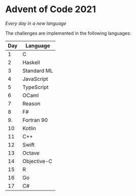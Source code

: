 # Advent of Code 2021

*Every day in a new language*

The challenges are implemented in the following languages:

| Day | Language    |
|-----|-------------|
| 1   | C           |
| 2   | Haskell     |
| 3   | Standard ML |
| 4   | JavaScript  |
| 5   | TypeScript  |
| 6   | OCaml       |
| 7   | Reason      |
| 8   | F#          |
| 9.  | Fortran 90  |
| 10  | Kotlin      |
| 11  | C++         |
| 12  | Swift       |
| 13  | Octave      |
| 14  | Objective-C |
| 15  | R           |
| 16  | Go          |
| 17  | C#          |

